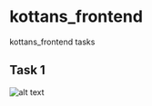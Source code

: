 # kottans_frontend

kottans_frontend tasks

## Task 1

![alt text](https://github.com/sioniks/kottans_frontend/tree/master/img/task-1.png "Tasks 1")
